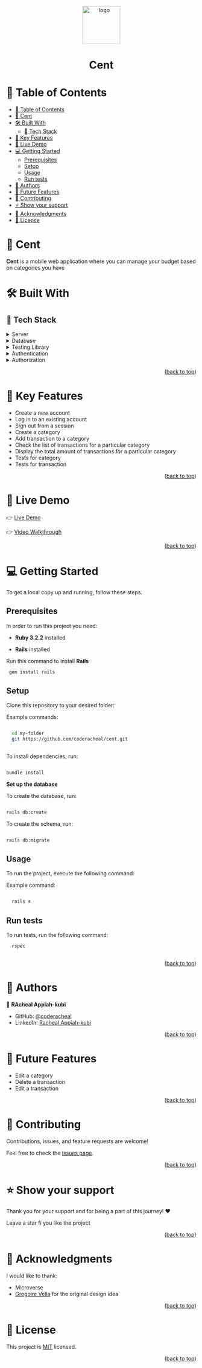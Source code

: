 <a name="readme-top"></a>

<div align="center">
  <img src="" alt="logo" width = "100"/>
  <h1><b> Cent </b></h1>
</div>

<!-- TABLE OF CONTENTS -->

# 📗 Table of Contents

- [📗 Table of Contents](#-table-of-contents)
- [💸 Cent ](#-cent-)
- [🛠 Built With ](#-built-with-)
  - [📌 Tech Stack ](#-tech-stack-)
- [💸 Key Features ](#-key-features-)
- [🚀 Live Demo ](#-live-demo-)
- [💻 Getting Started ](#-getting-started-)
  - [Prerequisites](#prerequisites)
  - [Setup](#setup)
  - [Usage](#usage)
  - [Run tests](#run-tests)
- [👥 Authors ](#-authors-)
- [🔭 Future Features ](#-future-features-)
- [🤝 Contributing ](#-contributing-)
- [⭐️ Show your support ](#️-show-your-support-)
- [🙏 Acknowledgments ](#-acknowledgments-)
- [📝 License ](#-license-)

<!-- PROJECT DESCRIPTION -->

# 💸 Cent <a name="about-project"></a>

**Cent** is a mobile web application where you can manage your budget based on categories you have


# 🛠 Built With <a name="built-with"></a>

## 📌 Tech Stack <a name="tech-stack"></a>

<details>
  <summary>Server</summary>
<ul>
  <li><a href="https://rubyonrails.org/">Rails</a></li>
</ul>
</details> 
<details>
  <summary>Database</summary>
<ul>
  <li><a href="https://www.postgresql.org/">PostgreSQL</a></li>
</ul>
</details>

<details>
  <summary>Testing Library</summary>
<ul>
  <li><a href="https://github.com/rspec/rspec-rails">RSpec</a></li>
</ul>
</details> 

<details>
  <summary>Authentication</summary>
<ul>
  <li><a href="https://github.com/heartcombo/devise#getting-started">Devise</a></li>
</ul>
</details>

<details>
  <summary>Authorization</summary>
<ul>
  <li><a href="https://github.com/CanCanCommunity/cancancan#installation">CanCanCan</a></li>
</ul>
</details>

<p align="right">(<a href="#readme-top">back to top</a>)</p>
<!-- Features -->

# 💸 Key Features <a name="key-features"></a>

- Create a new account
- Log in to an existing account
- Sign out from a session
- Create a category
- Add transaction to a category
- Check the list of transactions for a particular category
- Display the total amount of transactions for a particular category
- Tests for category
- Tests for transaction



<p align="right">(<a href="#readme-top">back to top</a>)</p>

# 🚀 Live Demo <a name="live-demo"></a>

👉 [Live Demo](https://save-sense.onrender.com/)<br>

👉 [Video Walkthrough]()

<p align="right">(<a href="#readme-top">back to top</a>)</p>
<!-- GETTING STARTED -->

# 💻 Getting Started <a name="getting-started"></a>


To get a local copy up and running, follow these steps.

## Prerequisites

In order to run this project you need:

- **Ruby 3.2.2** installed

- **Rails** installed

Run this command to install **Rails**

```sh
 gem install rails
```
## Setup

Clone this repository to your desired folder:

Example commands:

```sh

  cd my-folder
  git https://github.com/coderacheal/cent.git
  
```

To install dependencies, run:

```sh

bundle install

```

**Set up the database** <br>

To create the database, run:

```sh

rails db:create

```
To create the schema, run:

```sh

rails db:migrate

```

## Usage

To run the project, execute the following command:

Example command:

```sh

  rails s

```

## Run tests

To run tests, run the following command:

```sh
  rspec
  
```

<p align="right">(<a href="#readme-top">back to top</a>)</p>

<!-- AUTHORS -->

# 👥 Authors <a name="authors"></a>

🤑 **RAcheal Appiah-kubi**

- GitHub: [@coderacheal](https://github.com/coderacheal)
- LinkedIn: [Racheal Appiah-kubi](https://linkedin.com/in/racheal-appiah-kubi)

<p align="right">(<a href="#readme-top">back to top</a>)</p>

<!-- FUTURE FEATURES -->

# 🔭 Future Features <a name="future-features"></a>

  - Edit a category
  - Delete a transaction
  - Edit a transaction
  
<p align="right">(<a href="#readme-top">back to top</a>)</p>

<!-- CONTRIBUTING -->

# 🤝 Contributing <a name="contributing"></a>

Contributions, issues, and feature requests are welcome!

Feel free to check the [issues page](../../issues/).

<p align="right">(<a href="#readme-top">back to top</a>)</p>

<!-- SUPPORT -->

# ⭐️ Show your support <a name="support"></a>

Thank you for your support and for being a part of this journey! ❤️

Leave a star fi you like the project

<p align="right">(<a href="#readme-top">back to top</a>)</p>

<!-- ACKNOWLEDGEMENTS -->

# 🙏 Acknowledgments <a name="acknowledgements"></a>

I would like to thank: 
- Microverse
- [Gregoire Vella](https://www.behance.net/gregoirevella) for the original design idea

<p align="right">(<a href="#readme-top">back to top</a>)</p>

<!-- LICENSE -->

# 📝 License <a name="license"></a>

This project is [MIT](./LICENSE) licensed.

<p align="right">(<a href="#readme-top">back to top</a>)</p>
